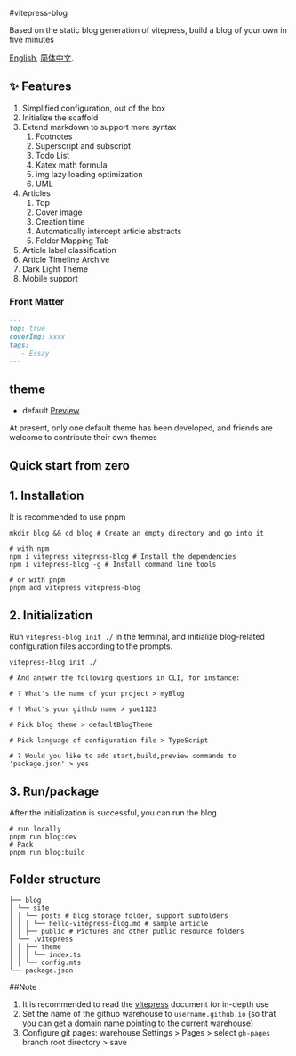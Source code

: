 #vitepress-blog

Based on the static blog generation of vitepress, build a blog of your own in five minutes

[English](./README.es.md), [简体中文](./README.md).

## ✨ Features

1. Simplified configuration, out of the box
2. Initialize the scaffold
3. Extend markdown to support more syntax
    1. Footnotes
    2. Superscript and subscript
    3. Todo List
    4. Katex math formula
    5. img lazy loading optimization
    6. UML
4. Articles
    1. Top
    2. Cover image
    3. Creation time
    4. Automatically intercept article abstracts
    5. Folder Mapping Tab
5. Article label classification
6. Article Timeline Archive
7. Dark Light Theme
8. Mobile support

### Front Matter

```markdown
---
top: true
coverImg: xxxx
tags:
   - Essay
---
```

## theme

- default [Preview](https://yue1123.github.io/vitepress-blog/default/)

At present, only one default theme has been developed, and friends are welcome to contribute their own themes

## Quick start from zero

## 1. Installation

It is recommended to use pnpm

```shell
mkdir blog && cd blog # Create an empty directory and go into it

# with npm
npm i vitepress vitepress-blog # Install the dependencies
npm i vitepress-blog -g # Install command line tools

# or with pnpm
pnpm add vitepress vitepress-blog
```

## 2. Initialization

Run `vitepress-blog init ./` in the terminal, and initialize blog-related configuration files according to the prompts.

```shell
vitepress-blog init ./

# And answer the following questions in CLI, for instance:

# ? What's the name of your project > myBlog

# ? What's your github name > yue1123

# Pick blog theme > defaultBlogTheme

# Pick language of configuration file > TypeScript

# ? Would you like to add start,build,preview commands to 'package.json' > yes
```

## 3. Run/package

After the initialization is successful, you can run the blog

```shell
# run locally
pnpm run blog:dev
# Pack
pnpm run blog:build
```

## Folder structure

```shell
├── blog
│ └── site
│ │ └── posts # blog storage folder, support subfolders
│ │ │ └── hello-vitepress-blog.md # sample article
│ │ ├── public # Pictures and other public resource folders
│ └── .vitepress
│ │ ├── theme
│ │ │ └── index.ts
│ │ └── config.mts
└── package.json
```

##Note

1. It is recommended to read the [vitepress](https://vitepress.vuejs.org/) document for in-depth use
2. Set the name of the github warehouse to `username.github.io` (so that you can get a domain name pointing to the current warehouse)
3. Configure git pages: warehouse Settings > Pages > select `gh-pages` branch root directory > save
